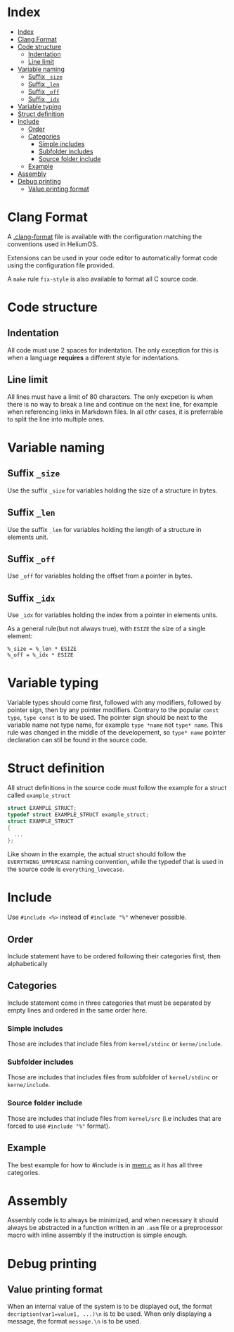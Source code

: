 
# Index
- [Index](#index)
- [Clang Format](#clang-format)
- [Code structure](#code-structure)
  - [Indentation](#indentation)
  - [Line limit](#line-limit)
- [Variable naming](#variable-naming)
  - [Suffix `_size`](#suffix-_size)
  - [Suffix `_len`](#suffix-_len)
  - [Suffix `_off`](#suffix-_off)
  - [Suffix `_idx`](#suffix-_idx)
- [Variable typing](#variable-typing)
- [Struct definition](#struct-definition)
- [Include](#include)
  - [Order](#order)
  - [Categories](#categories)
    - [Simple includes](#simple-includes)
    - [Subfolder includes](#subfolder-includes)
    - [Source folder include](#source-folder-include)
  - [Example](#example)
- [Assembly](#assembly)
- [Debug printing](#debug-printing)
  - [Value printing format](#value-printing-format)

# Clang Format
A [.clang-format] file is available with the configuration matching the
conventions used in HeliumOS.

Extensions can be used in your code editor to automatically format code using
the configuration file provided.

A `make` rule `fix-style` is also available to format all C source code.

# Code structure
## Indentation
All code must use 2 spaces for indentation. The only exception for this is when
a language **requires** a different style for indentations.

## Line limit
All lines must have a limit of 80 characters. The only excpetion is when there
is no way to break a line and continue on the next line, for example when
referencing links in Markdown files. In all othr cases, it is preferrable to
split the line into multiple ones.

# Variable naming
## Suffix `_size`
Use the suffix `_size` for variables holding the size of a structure in bytes.

## Suffix `_len`
Use the suffix `_len` for variables holding the length of a structure in
elements unit.

## Suffix `_off`
Use `_off` for variables holding the offset from a pointer in bytes.

## Suffix `_idx`
Use `_idx` for variables holding the index from a pointer in elements units.

As a general rule(but not always true), with `ESIZE` the size of a single
element:

```
%_size = %_len * ESIZE
%_off = %_idx * ESIZE
```

# Variable typing
Variable types should come first, followed with any modifiers, followed by
pointer sign, then by any pointer modifiers. Contrary to the popular
`const type`, `type const` is to be used. The pointer sign should be next to the
variable name not type name, for example `type *name` not `type* name`. This
rule was changed in the middle of the developement, so `type* name` pointer
declaration can stil be found in the source code.

# Struct definition
All struct definitions in the source code must follow the example for a struct
called `example_struct`
```c
struct EXAMPLE_STRUCT;
typedef struct EXAMPLE_STRUCT example_struct;
struct EXAMPLE_STRUCT
{
  ...
};
```
Like shown in the example, the actual struct should follow the
`EVERYTHING_UPPERCASE` naming convention, while the typedef that is used in the
source code is `everything_lowecase`.

# Include
Use `#include <%>` instead of `#include "%"` whenever possible.

## Order
Include statement have to be ordered following their categories first,
then alphabetically

## Categories
Include statement come in three categories that must be separated by empty
lines and ordered in the same order here.

### Simple includes
Those are includes that include files from `kernel/stdinc` or `kerne/include`.

### Subfolder includes
Those are includes that includes files from subfolder of `kernel/stdinc` or
`kerne/include`.

### Source folder include
Those are includes that include files from `kernel/src` (i.e includes that are
forced to use `#include "%"` format).

## Example
The best example for how to #include is in [mem.c] as it has all three
categories.

# Assembly
Assembly code is to always be minimized, and when necessary it should always be
abstracted in a function written in an `.asm` file or a preprocessor macro with
inline assembly if the instruction is simple enough.

# Debug printing
## Value printing format
When an internal value of the system is to be displayed out, the format
`decription(var1=value1, ...)\n` is to be used. When only displaying a message,
the format `message.\n` is to be used.

[mem.c]: ../kernel/src/mem/mem.c
[.clang-format]: ../.clang-format
